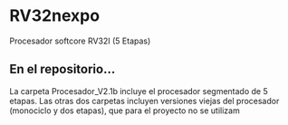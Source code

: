 # RV32nexpo
Procesador softcore RV32I (5 Etapas)

## En el repositorio...
La carpeta Procesador_V2.1b incluye el procesador segmentado de 5 etapas.
Las otras dos carpetas incluyen versiones viejas del procesador (monociclo y dos etapas), que para el proyecto no se utilizam
